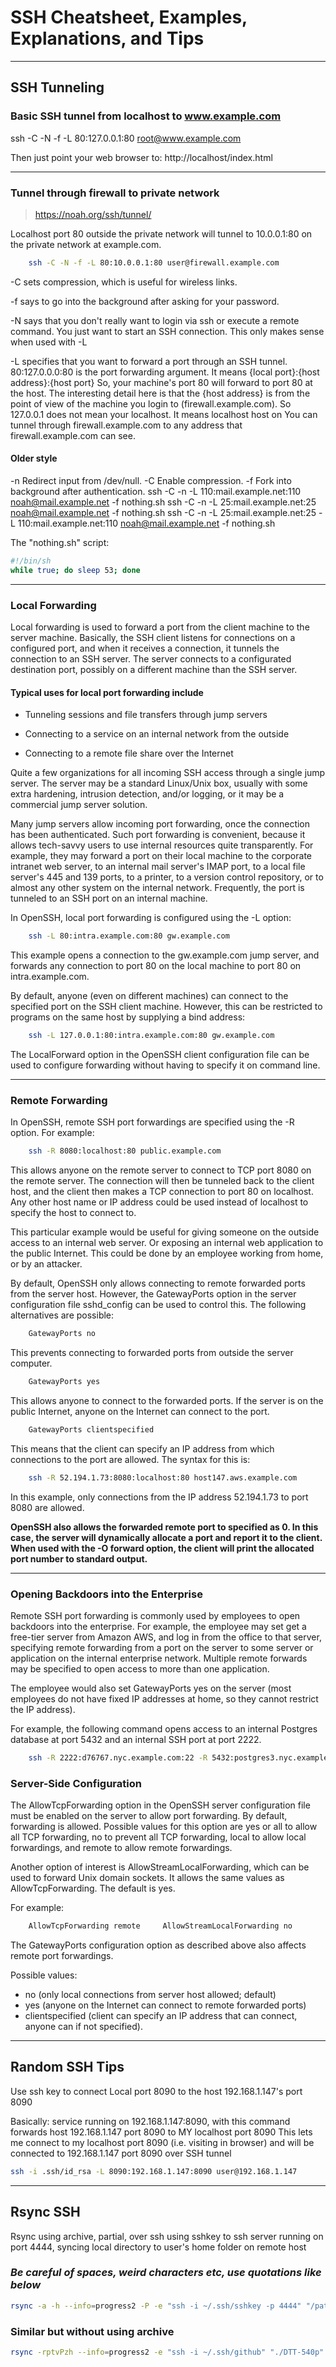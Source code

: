 # SSH Cheatsheet, Examples, Explanations, and Tips

---

## SSH Tunneling

### Basic SSH tunnel from localhost to www.example.com

ssh -C -N -f -L 80:127.0.0.1:80 root@www.example.com

Then just point your web browser to: http://localhost/index.html 

---

### Tunnel through firewall to private network

> <https://noah.org/ssh/tunnel/>

Localhost port 80 outside the private network will tunnel to 10.0.0.1:80 on the private network at example.com.

```bash
    ssh -C -N -f -L 80:10.0.0.1:80 user@firewall.example.com
```

-C sets compression, which is useful for wireless links.

-f says to go into the background after asking for your password.

-N says that you don't really want to login via ssh or execute a remote command. You just want to start an SSH connection. This only makes sense when used with -L

-L specifies that you want to forward a port through an SSH tunnel. 80:127.0.0.0:80 is the port forwarding argument. It means {local port}:{host address}:{host port} So, your machine's port 80 will forward to port 80 at the host. The interesting detail here is that the {host address} is from the point of view of the machine you login to (firewall.example.com). So 127.0.0.1 does not mean your localhost. It means localhost host on You can tunnel through firewall.example.com to any address that firewall.example.com can see.

#### Older style

  -n          Redirect input from /dev/null.
  -C          Enable compression.
  -f          Fork into background after authentication.
ssh -C -n -L 110:mail.example.net:110 noah@mail.example.net -f nothing.sh
ssh -C -n -L 25:mail.example.net:25 noah@mail.example.net -f nothing.sh
ssh -C -n -L 25:mail.example.net:25 -L 110:mail.example.net:110 noah@mail.example.net -f nothing.sh

The "nothing.sh" script:

```sh
#!/bin/sh
while true; do sleep 53; done
```

---

### Local Forwarding

Local forwarding is used to forward a port from the client machine to the server machine. Basically, the SSH client listens for connections on a configured port, and when it receives a connection, it tunnels the connection to an SSH server. The server connects to a configurated destination port, possibly on a different machine than the SSH server.

#### Typical uses for local port forwarding include

* Tunneling sessions and file transfers through jump servers

* Connecting to a service on an internal network from the outside

* Connecting to a remote file share over the Internet

Quite a few organizations for all incoming SSH access through a single jump server. The server may be a standard Linux/Unix box, usually with some extra hardening, intrusion detection, and/or logging, or it may be a commercial jump server solution.

Many jump servers allow incoming port forwarding, once the connection has been authenticated. Such port forwarding is convenient, because it allows tech-savvy users to use internal resources quite transparently. For example, they may forward a port on their local machine to the corporate intranet web server, to an internal mail server's IMAP port, to a local file server's 445 and 139 ports, to a printer, to a version control repository, or to almost any other system on the internal network. Frequently, the port is tunneled to an SSH port on an internal machine.

In OpenSSH, local port forwarding is configured using the -L option:

```bash
    ssh -L 80:intra.example.com:80 gw.example.com
```

This example opens a connection to the gw.example.com jump server, and forwards any connection to port 80 on the local machine to port 80 on intra.example.com.

By default, anyone (even on different machines) can connect to the specified port on the SSH client machine. However, this can be restricted to programs on the same host by supplying a bind address:

```bash
    ssh -L 127.0.0.1:80:intra.example.com:80 gw.example.com
```

The LocalForward option in the OpenSSH client configuration file can be used to configure forwarding without having to specify it on command line.

---

### Remote Forwarding

In OpenSSH, remote SSH port forwardings are specified using the -R option. For example:

```bash
    ssh -R 8080:localhost:80 public.example.com
```

This allows anyone on the remote server to connect to TCP port 8080 on the remote server. The connection will then be tunneled back to the client host, and the client then makes a TCP connection to port 80 on localhost. Any other host name or IP address could be used instead of localhost to specify the host to connect to.

This particular example would be useful for giving someone on the outside access to an internal web server. Or exposing an internal web application to the public Internet. This could be done by an employee working from home, or by an attacker.

By default, OpenSSH only allows connecting to remote forwarded ports from the server host. However, the GatewayPorts option in the server configuration file sshd_config can be used to control this. The following alternatives are possible:

```bash
    GatewayPorts no
```

This prevents connecting to forwarded ports from outside the server computer.

```bash
    GatewayPorts yes
```

This allows anyone to connect to the forwarded ports. If the server is on the public Internet, anyone on the Internet can connect to the port.

```bash
    GatewayPorts clientspecified
```

This means that the client can specify an IP address from which connections to the port are allowed. The syntax for this is:

```bash
    ssh -R 52.194.1.73:8080:localhost:80 host147.aws.example.com
```

In this example, only connections from the IP address 52.194.1.73 to port 8080 are allowed.

**OpenSSH also allows the forwarded remote port to specified as 0. In this case, the server will dynamically allocate a port and report it to the client. When used with the -O forward option, the client will print the allocated port number to standard output.**

---

### Opening Backdoors into the Enterprise

Remote SSH port forwarding is commonly used by employees to open backdoors into the enterprise. For example, the employee may set get a free-tier server from Amazon AWS, and log in from the office to that server, specifying remote forwarding from a port on the server to some server or application on the internal enterprise network. Multiple remote forwards may be specified to open access to more than one application.

The employee would also set GatewayPorts yes on the server (most employees do not have fixed IP addresses at home, so they cannot restrict the IP address).

For example, the following command opens access to an internal Postgres database at port 5432 and an internal SSH port at port 2222.

```bash
    ssh -R 2222:d76767.nyc.example.com:22 -R 5432:postgres3.nyc.example.com:5432 aws4.mydomain.net
```

### Server-Side Configuration

The AllowTcpForwarding option in the OpenSSH server configuration file must be enabled on the server to allow port forwarding. By default, forwarding is allowed. Possible values for this option are yes or all to allow all TCP forwarding, no to prevent all TCP forwarding, local to allow local forwardings, and remote to allow remote forwardings.

Another option of interest is AllowStreamLocalForwarding, which can be used to forward Unix domain sockets. It allows the same values as AllowTcpForwarding. The default is yes.

For example:

```bash
    AllowTcpForwarding remote     AllowStreamLocalForwarding no
```

The GatewayPorts configuration option as described above also affects remote port forwardings.

Possible values:

* no (only local connections from server host allowed; default)
* yes (anyone on the Internet can connect to remote forwarded ports)
* clientspecified (client can specify an IP address that can connect, anyone can if not specified).

---

## Random SSH Tips

Use ssh key to connect Local port 8090 to the host 192.168.1.147's port 8090

Basically: service running on 192.168.1.147:8090, with this command forwards host 192.168.1.147 port 8090 to MY localhost port 8090
This lets me connect to my localhost port 8090 (i.e. visiting in browser) and will be connected to 192.168.1.147 port 8090 over SSH tunnel

```bash
ssh -i .ssh/id_rsa -L 8090:192.168.1.147:8090 user@192.168.1.147
```

---

## Rsync SSH

Rsync using archive, partial, over ssh using sshkey to ssh server running on port 4444, syncing local directory to user's home folder on remote host

### *Be careful of spaces, weird characters etc, use quotations like below*

```bash
rsync -a -h --info=progress2 -P -e "ssh -i ~/.ssh/sshkey -p 4444" "/path/to/'local directory'" user@remotehost:~/
```

### Similar but without using archive

```bash
rsync -rptvPzh --info=progress2 -e "ssh -i ~/.ssh/github" "./DTT-540p"  "stash@192.168.1.242:/home/stash/srv/stashapp/files/data/v"
```
